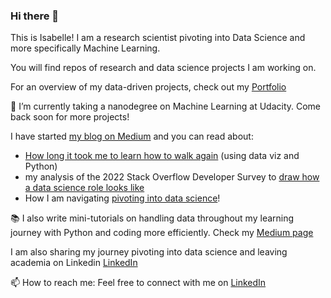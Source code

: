 ### Hi there 👋

This is Isabelle! I am a research scientist pivoting into Data Science and more specifically Machine Learning.

You will find repos of research and data science projects I am working on. 

For an overview of my data-driven projects, check out my [Portfolio](https://isabellevea.wixsite.com/datascience)

🌱 I’m currently taking a nanodegree on Machine Learning at Udacity. Come back soon for more projects!

I have started [my blog on Medium](https://medium.com/@isabelle.vea) and you can read about:
- [How long it took me to learn how to walk again](https://medium.com/@isabelle.vea/looking-at-recovery-from-my-lisfranc-foot-fracture-using-data-viz-and-moving-averages-37a71a192bd1) (using data viz and Python)
- my analysis of the 2022 Stack Overflow Developer Survey to [draw how a data science role looks like](https://medium.com/@isabelle.vea/draw-me-a-data-scientist-ff970301df04)
- How I am navigating [pivoting into data science](https://medium.com/@isabelle.vea/transitioning-to-industry-pivoting-into-data-science-or-simply-finding-my-next-career-stage-9cb4d0bd6ec5)!

:books: I also write mini-tutorials on handling data throughout my learning journey with Python and coding more efficiently. Check my [Medium page](https://medium.com/@isabelle.vea)

I am also sharing my journey pivoting into data science and leaving academia on Linkedin [LinkedIn](https://www.linkedin.com/in/isabellevea/)

📫 How to reach me: Feel free to connect with me on [LinkedIn](https://www.linkedin.com/in/isabellevea/)

<!--
**thecochenille/thecochenille** is a ✨ _special_ ✨ repository because its `README.md` (this file) appears on your GitHub profile.

Here are some ideas to get you started:

- 🔭 I’m currently working on ...

- 👯 I’m looking to collaborate on ...
- 🤔 I’m looking for help with ...
- 💬 Ask me about ...

- 😄 Pronouns: ...
- ⚡ Fun fact: ...
-->
